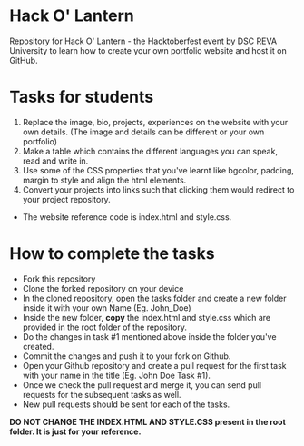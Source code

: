 # Hack O' Lantern
Repository for Hack O' Lantern - the Hacktoberfest event by DSC REVA University to learn how to create your own portfolio website and host it on GitHub. 



# Tasks for students

1. Replace the image, bio, projects, experiences on the website with your own details. (The image and details can be different or your own portfolio)
2. Make a table which contains the different languages you can speak, read and write in. 
3. Use some of the CSS properties that you've learnt like bgcolor, padding, margin to style and align the html elements.
4. Convert your projects into links such that clicking them would redirect to your project repository.


* The website reference code is index.html and style.css. 

# How to complete the tasks

* Fork this repository
* Clone the forked repository on your device
* In the cloned repository, open the tasks folder and create a new folder inside it with your own Name (Eg. John_Doe)
* Inside the new folder, **copy** the index.html and style.css which are provided in the root folder of the repository.
* Do the changes in task #1 mentioned above inside the folder you've created. 
* Commit the changes and push it to your fork on Github. 
* Open your Github repository and create a pull request for the first task with your name in the title (Eg. John Doe Task #1).
* Once we check the pull request and merge it, you can send pull requests for the subsequent tasks as well. 
* New pull requests should be sent for each of the tasks. 

**DO NOT CHANGE THE INDEX.HTML AND STYLE.CSS present in the root folder. It is just for your reference.** 
